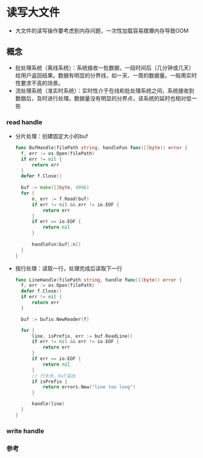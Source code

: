# 读写大文件

- 大文件的读写操作要考虑到内存问题，一次性加载容易撑爆内存导致OOM

## 概念

- 批处理系统（离线系统）：系统接收一批数据，一段时间后（几分钟或几天）给用户返回结果。数据有明显的分界线，如一天、一周的数据量。一般用实时性要求不高的场景。
- 流处理系统（准实时系统）：实时性介于在线和批处理系统之间，系统接收到数据后，及时进行处理。数据量没有明显的分界点，该系统的延时也相对低一些

### read handle

- 分片处理：创建固定大小的buf

  ```go
  func BufHandle(filePath string, handleFun func([]byte)) error {
  	f, err := os.Open(filePath)
  	if err != nil {
  		return err
  	}
  	defer f.Close()
  	
  	buf := make([]byte, 4096)
  	for {
  		n, err := f.Read(buf)
  		if err != nil && err != io.EOF {
  			return err
  		}
  		if err == io.EOF {
  			return nil
  		}
  		
  		handleFun(buf[:n])
  	}
  }
  ```

  

- 按行处理：读取一行，处理完成后读取下一行

  ```go
  func LineHandle(filePath string, handle func([]byte)) error {
  	f, err := os.Open(filePath)
  	defer f.Close()
  	if err != nil {
  		return err
  	}
  
  	buf := bufio.NewReader(f)
  
  	for {
  		line, isPrefix, err := buf.ReadLine()
  		if err != nil && err != io.EOF {
  			return err
  		}
  		if err == io.EOF {
  			return nil
  		}
  		// 行太长，buf溢出
  		if isPrefix {
  			return errors.New("line too long")
  		}
  
  		handle(line)
  	}
  }
  ```

  

### write handle

### 参考



